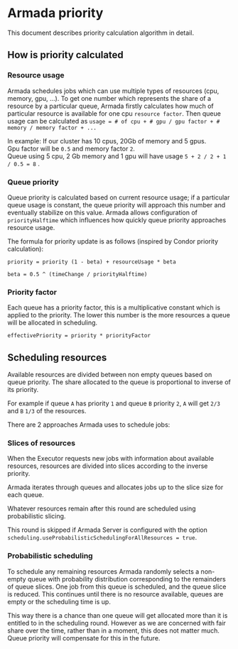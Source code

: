 # Armada priority

This document describes priority calculation algorithm in detail.

## How is priority calculated

### Resource usage
Armada schedules jobs which can use multiple types of resources (cpu, memory, gpu, ...).
To get one number which represents the share of a resource by a particular queue, Armada firstly calculates how much of particular
resource is available for one cpu `resource factor`.
Then queue usage can be calculated as `usage = # of cpu + # gpu / gpu factor + # memory / memory factor + ...` 

In example:
If our cluster has 10 cpus, 20Gb of memory and 5 gpus. <br />
Gpu factor will be `0.5` and memory factor `2`.<br />
Queue using 5 cpu, 2 Gb memory and 1 gpu will have usage `5 + 2 / 2 + 1 / 0.5 = 8` . 

### Queue priority
Queue priority is calculated based on current resource usage; if a particular queue usage is constant, the queue priority will approach this number and eventually stabilize on this value.
Armada allows configuration of `priorityHalftime` which influences how quickly queue priority approaches resource usage.

The formula for priority update is as follows (inspired by Condor priority calculation):

`priority = priority (1 - beta) + resourceUsage * beta`

`beta = 0.5 ^ (timeChange / priorityHalftime)` 

### Priority factor
Each queue has a priority factor, this is a multiplicative constant which is applied to the priority. The lower this number is the more resources a queue will be allocated in scheduling.

`effectivePriority = priority * priorityFactor`

## Scheduling resources
Available resources are divided between non empty queues based on queue priority. The share allocated to the queue is proportional to inverse of its priority.

For example if queue `A` has priority `1` and queue `B` priority `2`, `A` will get `2/3` and `B` `1/3` of the resources.

There are 2 approaches Armada uses to schedule jobs:

### Slices of resources
When the Executor requests new jobs with information about available resources, resources are divided into slices according to the inverse priority.

Armada iterates through queues and allocates jobs up to the slice size for each queue.

Whatever resources remain after this round are scheduled using probabilistic slicing.

This round is skipped if Armada Server is configured with the option `scheduling.useProbabilisticSchedulingForAllResources = true`.

### Probabilistic scheduling
To schedule any remaining resources Armada randomly selects a non-empty queue with probability distribution corresponding to  the remainders of queue slices. One job from this queue is scheduled, and the queue slice is reduced. This continues until there is no resource available, queues are empty or the scheduling time is up.

This way there is a chance than one queue will get allocated more than it is entitled to in the scheduling round. However as we are concerned with fair share over the time, rather than in a moment, this does not matter much. Queue priority will compensate for this in the future.
